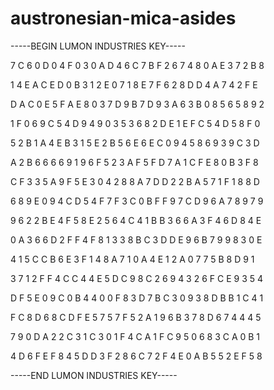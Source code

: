 # austronesian-mica-asides

-----BEGIN LUMON INDUSTRIES KEY-----

7 C 6 0 D 0 4 F 0 3 0 A D 4 6 C 7 B F 2 6 7 4 8 0 A E 3 7 2 B 8

1 4 E A C E D 0 B 3 1 2 E 0 7 1 8 E 7 F 6 2 8 D D 4 A 7 4 2 F E

D A C 0 E 5 F A E 8 0 3 7 D 9 B 7 D 9 3 A 6 3 B 0 8 5 6 5 8 9 2

1 F 0 6 9 C 5 4 D 9 4 9 0 3 5 3 6 8 2 D E 1 E F C 5 4 D 5 8 F 0

5 2 B 1 A 4 E B 3 1 5 E 2 B 5 6 E 6 E C 0 9 4 5 8 6 9 3 9 C 3 D

A 2 B 6 6 6 6 9 1 9 6 F 5 2 3 A F 5 F D 7 A 1 C F E 8 0 B 3 F 8

C F 3 3 5 A 9 F 5 E 3 0 4 2 8 8 A 7 D D 2 2 B A 5 7 1 F 1 8 8 D

6 8 9 E 0 9 4 C D 5 4 F 7 F 3 C 0 B F F 9 7 C D 9 6 A 7 8 9 7 9

9 6 2 2 B E 4 F 5 8 E 2 5 6 4 C 4 1 B B 3 6 6 A 3 F 4 6 D 8 4 E

0 A 3 6 6 D 2 F F 4 F 8 1 3 3 8 B C 3 D D E 9 6 B 7 9 9 8 3 0 E

4 1 5 C C B 6 E 3 F 1 4 8 A 7 1 0 A 4 E 1 2 A 0 7 7 5 B 8 D 9 1

3 7 1 2 F F 4 C C 4 4 E 5 D C 9 8 C 2 6 9 4 3 2 6 F C E 9 3 5 4

D F 5 E 0 9 C 0 B 4 4 0 0 F 8 3 D 7 B C 3 0 9 3 8 D B B 1 C 4 1

F C 8 D 6 8 C D F E 5 7 5 7 F 5 2 A 1 9 6 B 3 7 8 D 6 7 4 4 4 5

7 9 0 D A 2 2 C 3 1 C 3 0 1 F 4 C A 1 F C 9 5 0 6 8 3 C A 0 B 1

4 D 6 F E F 8 4 5 D D 3 F 2 8 6 C 7 2 F 4 E 0 A B 5 5 2 E F 5 8

-----END LUMON INDUSTRIES KEY-----
